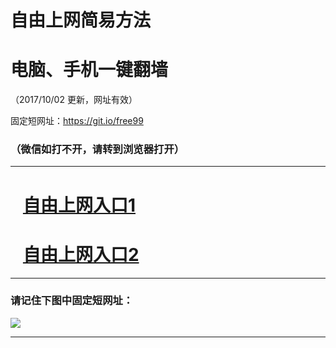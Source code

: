 ﻿# 自由上网简易方法

# 电脑、手机一键翻墙

（2017/10/02 更新，网址有效）

固定短网址：https://git.io/free99

### （微信如打不开，请转到浏览器打开）


***





# &nbsp;&nbsp; <a href="http://ft2701523311.fwtz-zhenx1001.xyz/fwqtz01.html?t=100200121192 " target="_blank">自由上网入口1</a>
# &nbsp;&nbsp; <a href="http://ft3149218802.fw-tzzhen1002.xyz/fwqtz02.html?t=10020015128 " target="_blank">自由上网入口2</a>
***

### 请记住下图中固定短网址：

<img src="https://s3-us-west-2.amazonaws.com/fwq-1001/yjfq-20170905okok.png" /> 


***

